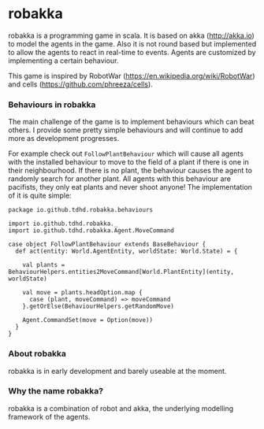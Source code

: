 # robakka

robakka is a programming game in scala. It is based on akka (http://akka.io) to model the agents in the game. Also it is not round based but implemented to allow the agents to react in real-time to events. Agents are customized by implementing a certain behaviour.

This game is inspired by RobotWar (https://en.wikipedia.org/wiki/RobotWar) and cells (https://github.com/phreeza/cells).

### Behaviours in robakka

The main challenge of the game is to implement behaviours which can beat others. I provide some pretty simple behaviours and will continue to add more as development progresses.

For example check out `FollowPlantBehaviour` which will cause all agents with the installed behaviour to move to the field of a plant if there is one in their neighbourhood. If there is no plant, the behaviour causes the agent to randomly search for another plant. All agents with this behaviour are pacifists, they only eat plants and never shoot anyone! The implementation of it is quite simple:

```{scala}
package io.github.tdhd.robakka.behaviours

import io.github.tdhd.robakka._
import io.github.tdhd.robakka.Agent.MoveCommand

case object FollowPlantBehaviour extends BaseBehaviour {
  def act(entity: World.AgentEntity, worldState: World.State) = {

    val plants = BehaviourHelpers.entities2MoveCommand[World.PlantEntity](entity, worldState)

    val move = plants.headOption.map {
      case (plant, moveCommand) => moveCommand
    }.getOrElse(BehaviourHelpers.getRandomMove)

    Agent.CommandSet(move = Option(move))
  }
}

```

### About robakka

robakka is in early development and barely useable at the moment.

### Why the name robakka?

robakka is a combination of robot and akka, the underlying modelling framework of the agents.


